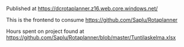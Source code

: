 Published at https://dcrotaplanner.z16.web.core.windows.net/

This is the frontend to consume https://github.com/Saplu/Rotaplanner

Hours spent on project found at https://github.com/Saplu/Rotaplanner/blob/master/Tuntilaskelma.xlsx
